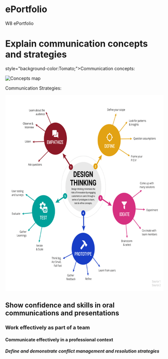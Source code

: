 # ePortfolio
W8 ePortfolio
<!DOCTYPE html>
<html>
<head>
<body>
  <h1>Explain communication concepts and strategies</h1>
  <p> style="background-color:Tomato;">Communication concepts:</p>
  <img src="https://www.edu.gov.mb.ca/k12/tech/imym/images/inv_ict6.gif" alt="Concepts map" width="618" height="617">
  <p>Communication Strategies:</p>
  <img src="Strategy mind map.png" alt="Communication strategies" width="700" height="620">
  <h2>Show confidence and skills in oral communications and presentations</h2>
  <h3>Work effectively as part of a team</h3>
  <h4>Communicate effectively in a professional context</h4>
  <h5>Define and demonstrate conflict management and resolution strategies</h5>
</body>
</html>

